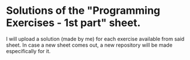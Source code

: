 # Solutions of the "Programming Exercises - 1st part" sheet.

I will upload a solution (made by me) for each exercise available from said sheet. In case a new sheet comes out, a new repository will be made especifically for it.
